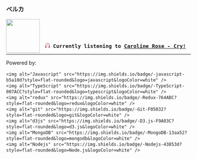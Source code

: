### ベルカ
<div align="center">
<kbd>
<a href="https://www.youtube.com/results?search_query=Caroline+Rose+Cry!" target="_blank">
    <img align="left" width="92" height="92" src="https:&#x2F;&#x2F;lastfm.freetls.fastly.net&#x2F;i&#x2F;u&#x2F;174s&#x2F;b5f5a8df2d4aa444e838aa82ee0c4e74.jpg">
</a>
</br></br></br>
<b><p align="center"><img height="14" width="14" src=https:&#x2F;&#x2F;github.com&#x2F;BelkaDev&#x2F;BelkaDev&#x2F;blob&#x2F;master&#x2F;assets&#x2F;listening2.png?raw&#x3D;true> Currently listening to <a href="https://www.youtube.com/results?search_query=Caroline+Rose+Cry!" target="_blank">Caroline Rose  - Cry!</a> </b></p>
</kbd>
</div>

---

Powered by:

    <img alt="Javascript" src="https://img.shields.io/badge/-javascript-b5a10d?style=flat-rounded&logo=javascript&logoColor=white" />
    <img alt="TypeScript" src="https://img.shields.io/badge/-TypeScript-007ACC?style=flat-rounded&logo=typescript&logoColor=white" />
    <img alt="redux" src="https://img.shields.io/badge/-Redux-764ABC?style=flat-rounded&logo=redux&logoColor=white" />
    <img alt="git" src="https://img.shields.io/badge/-Git-F05032?style=flat-rounded&logo=git&logoColor=white" />
    <img alt="d3js" src="https://img.shields.io/badge/-D3.js-F9A03C?style=flat-rounded&logo=d3.js&logoColor=white" />
    <img alt="MongoDB" src="https://img.shields.io/badge/-MongoDB-13aa52?style=flat-rounded&logo=mongodb&logoColor=white" />
    <img alt="Nodejs" src="https://img.shields.io/badge/-Nodejs-43853d?style=flat-rounded&logo=Node.js&logoColor=white" />
